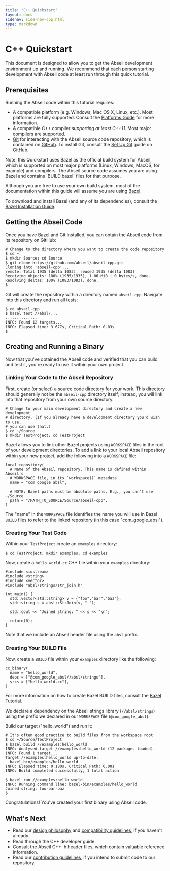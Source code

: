 ```yaml
---
title: "C++ Quickstart"
layout: docs
sidenav: side-nav-cpp.html
type: markdown
---
```


# C++ Quickstart

This document is designed to allow you to get the Abseil development
environment up and running. We recommend that each person starting
development with Abseil code at least run through this quick tutorial.

## Prerequisites

Running the Abseil code within this tutorial requires:

* A compatible platform (e.g. Windows, Mac OS X, Linux, etc.). Most platforms
  are fully supported. Consult the
  [Platforms Guide](/docs/cpp/platforms/platforms) for more information.
* A compatible C++ compiler *supporting at least C++11*. Most major compilers
  are supported.
* [Git](https://git-scm.com/) for interacting with the Abseil source code
  repository, which is contained on [GitHub](http://github.com). To install Git,
  consult the [Set Up Git](https://help.github.com/articles/set-up-git/) guide
  on GitHub.

<p class="note">
Note: this Quickstart uses Bazel as the official build system for Abseil,
which is supported on most major platforms (Linux, Windows, MacOS, for example)
and compilers. The Abseil source code assumes you are using Bazel and contains
`BUILD.bazel` files for that purpose.
</p>

Although you are free to use your own build system, most of the documentation
within this guide will assume you are using [Bazel](https://bazel.build/).

To download and install Bazel (and any of its dependencies), consult the
[Bazel Installation Guide](https://docs.bazel.build/versions/master/install.html).

## Getting the Abseil Code

Once you have Bazel and Git installed, you can obtain the Abseil code from its
repository on GitHub:

```
# Change to the directory where you want to create the code repository
$ cd ~
$ mkdir Source; cd Source
$ git clone https://github.com/abseil/abseil-cpp.git
Cloning into 'abseil-cpp'...
remote: Total 1935 (delta 1083), reused 1935 (delta 1083)
Receiving objects: 100% (1935/1935), 1.06 MiB | 0 bytes/s, done.
Resolving deltas: 100% (1083/1083), done.
$
```

Git will create the repository within a directory named `abseil-cpp`.
Navigate into this directory and run all tests:

```
$ cd abseil-cpp
$ bazel test //absl/...
..............
INFO: Found 12 targets...
INFO: Elapsed time: 3.677s, Critical Path: 0.03s
$
```

## Creating and Running a Binary

Now that you've obtained the Abseil code and verified that you can build and
test it, you're ready to use it within your own project.

### Linking Your Code to the Abseil Repository

First, create (or select) a source code directory for your work. This directory
should generally not be the `abseil-cpp` directory itself;
instead, you will link into that repository from your own source directory.

```
# Change to your main development directory and create a new development
# directory. (If you already have a development directory you'd wish to use,
# you can use that.)
$ cd ~/Source
$ mkdir TestProject; cd TestProject
```

Bazel allows you to link other Bazel projects using `WORKSPACE` files in the
root of your development directories. To add a link to your local Abseil
repository within your new project, add the following into a `WORKSPACE` file:

```
local_repository(
  # Name of the Abseil repository. This name is defined within Abseil's
  # WORKSPACE file, in its `workspace()` metadata
  name = "com_google_absl",

  # NOTE: Bazel paths must be absolute paths. E.g., you can't use ~/Source
  path = "/PATH_TO_SOURCE/Source/abseil-cpp",
)
```

The "name" in the `WORKSPACE` file identifies the name you will use in Bazel
`BUILD` files to refer to the linked repository (in this case
"com_google_absl").

### Creating Your Test Code

Within your `TestProject` create an `examples` directory:

```
$ cd TestProject; mkdir examples; cd examples
```

Now, create a `hello_world.cc` C++ file within your `examples` directory:

```
#include <iostream>
#include <string>
#include <vector>
#include "absl/strings/str_join.h"

int main() {
  std::vector<std::string> v = {"foo","bar","baz"};
  std::string s = absl::StrJoin(v, "-");

  std::cout << "Joined string: " << s << "\n";

  return(0);
}
```

Note that we include an Abseil header file using the `absl` prefix.

### Creating Your BUILD File

Now, create a `BUILD` file within your `examples` directory like the following:

```
cc_binary(
  name = "hello_world",
  deps = ["@com_google_absl//absl/strings"],
  srcs = ["hello_world.cc"],
)
```

For more information on how to create Bazel BUILD files, consult the
[Bazel Tutorial](https://docs.bazel.build/versions/master/tutorial/cpp.html).

We declare a dependency on the Abseil strings library (`//absl/strings`) using
the prefix we declared in our `WORKSPACE` file (`@com_google_absl`).

Build our target ("hello_world") and run it:

```
# It's often good practice to build files from the workspace root
$ cd ~/Source/TestProject
$ bazel build //examples:hello_world
INFO: Analysed target //examples:hello_world (12 packages loaded).
INFO: Found 1 target...
Target //examples:hello_world up-to-date:
  bazel-bin/examples/hello_world
INFO: Elapsed time: 0.180s, Critical Path: 0.00s
INFO: Build completed successfully, 1 total action

$ bazel run //examples:hello_world
INFO: Running command line: bazel-bin/examples/hello_world
Joined string: foo-bar-baz
$
```

Congratulations! You've created your first binary using Abseil code.

## What's Next

* Read our [design philosophy](/about/philosophy) and
  [compatibility guidelines](/about/compatibility), if you haven't
  already.
* Read through the C++ developer guide.
* Consult the Abseil C++ .h header files, which contain valuable reference
  information.
* Read our [contribution guidelines](/community/contribute), if you intend to
  submit code to our repository.
